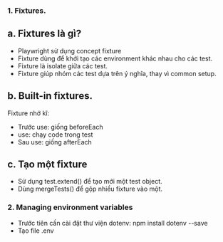 ### 1. Fixtures.
## a. Fixtures là gì?
- Playwright sử dụng concept fixture
- Fixture dùng để khởi tạo các environment khác nhau cho các test.
- Fixture là isolate giữa các test.
- Fixture giúp nhóm các test dựa trên ý nghĩa, thay vì common setup.
## b. Built-in fixtures.
Fixture nhớ kĩ:
-  Trước use: giống beforeEach
-  use: chạy code trong test
-  Sau use: giống afterEach
## c. Tạo một fixture
- Sử dụng test.extend() để tạo mới một test object.
- Dùng mergeTests() để gộp nhiều fixture vào một.

### 2. Managing environment variables
- Trước tiên cần cài đặt thư viện dotenv:
npm install dotenv --save
- Tạo file .env

